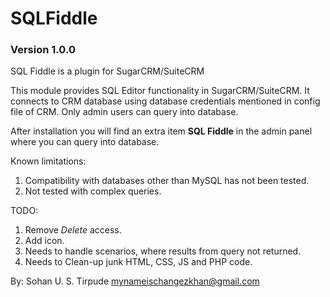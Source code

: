 # SQLFiddle
### Version 1.0.0

SQL Fiddle is a plugin for SugarCRM/SuiteCRM

This module provides SQL Editor functionality in SugarCRM/SuiteCRM.
It connects to CRM database using database credentials mentioned in config file of CRM.
Only admin users can query into database.

After installation you will find an extra item **SQL Fiddle** in the admin panel where you can query into database.

Known limitations:
1) Compatibility with databases other than MySQL has not been tested.
2) Not tested with complex queries.

TODO:
1) Remove *Delete* access.
2) Add icon.
3) Needs to handle scenarios, where results from query not returned.
4) Needs to Clean-up junk HTML, CSS, JS and PHP code.

By:
  Sohan U. S. Tirpude
  mynameischangezkhan@gmail.com
